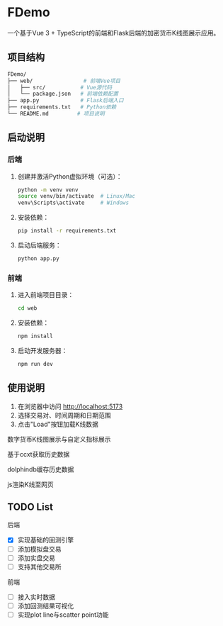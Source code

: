 # FDemo

一个基于Vue 3 + TypeScript的前端和Flask后端的加密货币K线图展示应用。

## 项目结构

```bash
FDemo/
├── web/                # 前端Vue项目
│   ├── src/           # Vue源代码
│   └── package.json   # 前端依赖配置
├── app.py             # Flask后端入口
├── requirements.txt   # Python依赖
└── README.md         # 项目说明
```

## 启动说明

### 后端

1. 创建并激活Python虚拟环境（可选）：

   ```bash
   python -m venv venv
   source venv/bin/activate  # Linux/Mac
   venv\Scripts\activate     # Windows
   ```

2. 安装依赖：

   ```bash
   pip install -r requirements.txt
   ```

3. 启动后端服务：

   ```bash
   python app.py
   ```

### 前端

1. 进入前端项目目录：

   ```bash
   cd web
   ```

2. 安装依赖：

   ```bash
   npm install
   ```

3. 启动开发服务器：

   ```bash
   npm run dev
   ```

## 使用说明

1. 在浏览器中访问 <http://localhost:5173>
2. 选择交易对、时间周期和日期范围
3. 点击"Load"按钮加载K线数据

数字货币K线图展示与自定义指标展示

基于ccxt获取历史数据

dolphindb缓存历史数据

js渲染K线至网页

## TODO List

后端

- [x] 实现基础的回测引擎
- [ ] 添加模拟盘交易
- [ ] 添加实盘交易
- [ ] 支持其他交易所

前端

- [ ] 接入实时数据
- [ ] 添加回测结果可视化
- [ ] 实现plot line与scatter point功能
